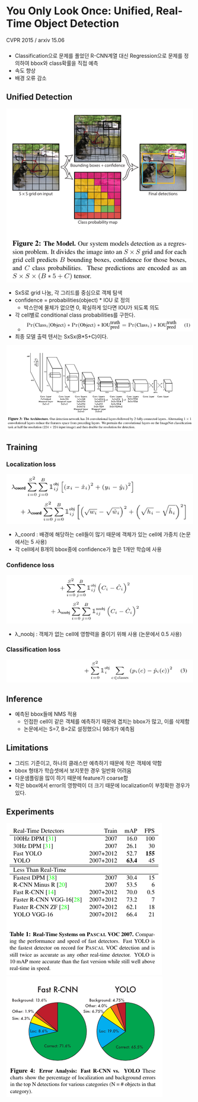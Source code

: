 You Only Look Once: Unified, Real-Time Object Detection
===
CVPR 2015 / arxiv 15.06
###
* Classification으로 문제를 풀었던 R-CNN계열 대신 Regression으로 문제를 정의하여 bbox와 class확률을 직접 예측
* 속도 향상
* 배경 오류 감소
####
## Unified Detection
![img.png](img.png)  
* SxS로 grid 나눔, 각 그리드를 중심으로 객체 탐색
* confidence = probabilities(object) * IOU 로 정의
  * 박스안에 물체가 없으면 0, 확실하게 있다면 IOU가 되도록 의도
* 각 cell별로 conditional class probabilities를 구한다.
  * ![img_1.png](img_1.png)
* 최종 모델 출력 텐서는 SxSx(B*5+C)이다.

![img_2.png](img_2.png)

## Training
### Localization loss
![img_3.png](img_3.png)
* λ_coord : 배경에 해당하는 cell들이 많기 때문에 객체가 있는 cell에 가중치 (논문에서는 5 사용)
* 각 cell에서 B개의 bbox중에 confidence가 높은 1개만 학습에 사용
### Confidence loss
![img_4.png](img_4.png)
* λ_noobj : 객체가 없는 cell에 영향력을 줄이기 위해 사용 (논문에서 0.5 사용)
### Classification loss
![img_5.png](img_5.png)

## Inference
* 예측된 bbox들에 NMS 적용
  * 인접한 cell이 같은 객체를 예측하기 때문에 겹치는 bbox가 많고, 이를 삭제함 
  * 논문에서는 S=7, B=2로 설정했으니 98개가 예측됨

## Limitations
* 그리드 기준이고, 하나의 클래스만 예측하기 때문에 작은 객체에 약함
* bbox 형태가 학습셋에서 보지못한 경우 일반화 어려움
* 다운샘플링을 많이 하기 때문에 feature가 coarse함
* 작은 bbox에서 error의 영향력이 더 크기 때문에 localization이 부정확한 경우가 있다.
      
## Experiments
![img_6.png](img_6.png)
![img_7.png](img_7.png)
